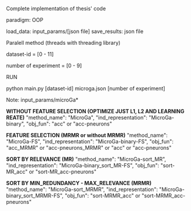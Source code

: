 Complete implementation of thesis' code 

paradigm: OOP

load_data: input_params/[json file]
save_results: json file


Paralell method (threads with threading library)

dataset-id = [0 - 11]  

number of experiment = [0 - 9]  

RUN  

python main.py [dataset-id] microga.json [number of experiment]

   
   
Note:
input_params/microGa*

**WITHOUT FEATURE SELECTION (OPTIMIZE JUST L1, L2 AND LEARNING REATE)**
"method_name": "MicroGa",
"ind_representation": "MicroGa-binary",
"obj_fun": "acc"  or  "acc-pneurons"


**FEATURE SELECTION (MRMR or without MRMR)**
"method_name": "MicroGa-FS",
"ind_representation": "MicroGa-binary-FS",
"obj_fun": "acc_MRMR"  or  "acc-pneurons_MRMR"  or  "acc"  or "acc-pneurons"


**SORT BY RELEVANCE (MR)**
"method_name": "MicroGa-sort_MR",
"ind_representation": "MicroGa-binary_sort_MR-FS",
"obj_fun": "sort-MR_acc"  or  "sort-MR_acc-pneurons"


**SORT BY MIN_REDUNDANCY - MAX_RELEVANCE  (MRMR)**
"method_name": "MicroGa-sort_MRMR",
"ind_representation": "MicroGa-binary_sort_MRMR-FS",
"obj_fun": "sort-MRMR_acc"  or  "sort-MRMR_acc-pneurons"
